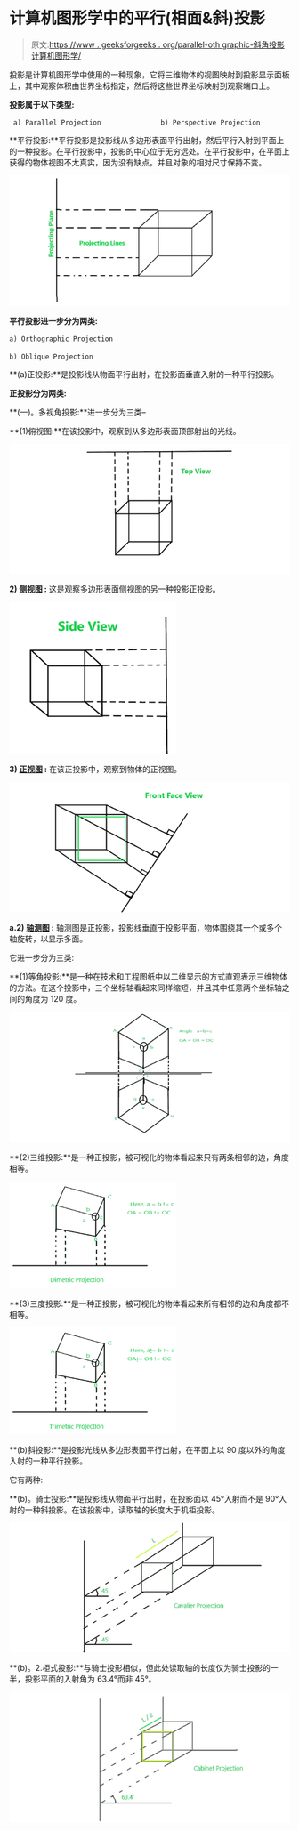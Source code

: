 # 计算机图形学中的平行(相面&斜)投影

> 原文:[https://www . geeksforgeeks . org/parallel-oth graphic-斜角投影计算机图形学/](https://www.geeksforgeeks.org/parallel-othographic-oblique-projection-in-computer-graphics/)

投影是计算机图形学中使用的一种现象，它将三维物体的视图映射到投影显示面板上，其中观察体积由世界坐标指定，然后将这些世界坐标映射到观察端口上。

**投影属于以下类型:**

```
 a) Parallel Projection               b) Perspective Projection
```

**平行投影:**平行投影是投影线从多边形表面平行出射，然后平行入射到平面上的一种投影。在平行投影中，投影的中心位于无穷远处。在平行投影中，在平面上获得的物体视图不太真实，因为没有缺点。并且对象的相对尺寸保持不变。

![](img/01bfcaa6aff050d5a2fa858f69b542da.png)

**平行投影进一步分为两类:**

```
a) Orthographic Projection

b) Oblique Projection
```

**(a)正投影:**是投影线从物面平行出射，在投影面垂直入射的一种平行投影。

**正投影分为两类:**

**(一)。多视角投影:**进一步分为三类–

**(1)俯视图:**在该投影中，观察到从多边形表面顶部射出的光线。

![](img/4202b6819db7a501563dd4e97eea00e2.png)

**2) <u>侧视图</u> :** 这是观察多边形表面侧视图的另一种投影正投影。

![](img/717d72ba1c0c59c1780ee45c9edeb23f.png)

**3) <u>正视图</u> :** 在该正投影中，观察到物体的正视图。

![](img/aeafaab0a4473ec4139c71c832164e57.png)

**a.2) <u>轴测图</u> :** 轴测图是正投影，投影线垂直于投影平面，物体围绕其一个或多个轴旋转，以显示多面。

它进一步分为三类:

**(1)等角投影:**是一种在技术和工程图纸中以二维显示的方式直观表示三维物体的方法。在这个投影中，三个坐标轴看起来同样缩短，并且其中任意两个坐标轴之间的角度为 120 度。

![](img/08149c9c8217ec72c5e857c0e5f2a69d.png)

**(2)三维投影:**是一种正投影，被可视化的物体看起来只有两条相邻的边，角度相等。

![](img/2a6e246fedf8a10e0b892835973f3614.png)

**(3)三度投影:**是一种正投影，被可视化的物体看起来所有相邻的边和角度都不相等。

![](img/5f75aa73e2333d3f332b43b83158da97.png)

**(b)斜投影:**是投影光线从多边形表面平行出射，在平面上以 90 度以外的角度入射的一种平行投影。

它有两种:

**(b)。骑士投影:**是投影线从物面平行出射，在投影面以 45°入射而不是 90°入射的一种斜投影。在该投影中，读取轴的长度大于机柜投影。

![](img/8cdaefeb6464427938cd57b022ca27a6.png)

**(b)。2.柜式投影:**与骑士投影相似，但此处读取轴的长度仅为骑士投影的一半，投影平面的入射角为 63.4°而非 45°。

![](img/38d8c6127b8081872ac2ece799cef067.png)